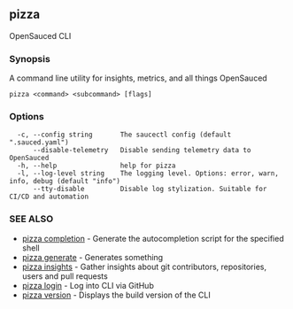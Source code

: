 ## pizza

OpenSauced CLI

### Synopsis

A command line utility for insights, metrics, and all things OpenSauced

```
pizza <command> <subcommand> [flags]
```

### Options

```
  -c, --config string       The saucectl config (default ".sauced.yaml")
      --disable-telemetry   Disable sending telemetry data to OpenSauced
  -h, --help                help for pizza
  -l, --log-level string    The logging level. Options: error, warn, info, debug (default "info")
      --tty-disable         Disable log stylization. Suitable for CI/CD and automation
```

### SEE ALSO

* [pizza completion](pizza_completion.md)	 - Generate the autocompletion script for the specified shell
* [pizza generate](pizza_generate.md)	 - Generates something
* [pizza insights](pizza_insights.md)	 - Gather insights about git contributors, repositories, users and pull requests
* [pizza login](pizza_login.md)	 - Log into CLI via GitHub
* [pizza version](pizza_version.md)	 - Displays the build version of the CLI

